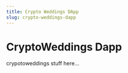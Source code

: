 ```yaml
---
title: Crypto Weddings DApp
slug: crypto-weddings-dapp
---
```


# CryptoWeddings Dapp

crypotoweddings stuff here...